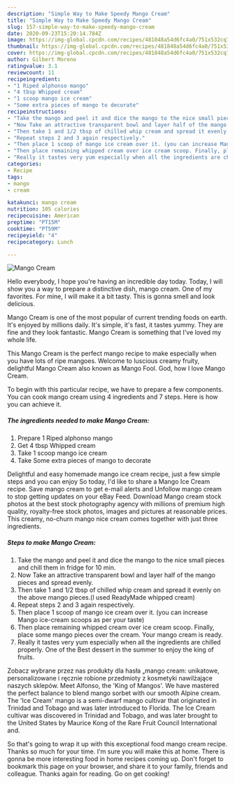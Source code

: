 ```yaml
---
description: "Simple Way to Make Speedy Mango Cream"
title: "Simple Way to Make Speedy Mango Cream"
slug: 157-simple-way-to-make-speedy-mango-cream
date: 2020-09-23T15:20:14.784Z
image: https://img-global.cpcdn.com/recipes/481848a54d6fc4a0/751x532cq70/mango-cream-recipe-main-photo.jpg
thumbnail: https://img-global.cpcdn.com/recipes/481848a54d6fc4a0/751x532cq70/mango-cream-recipe-main-photo.jpg
cover: https://img-global.cpcdn.com/recipes/481848a54d6fc4a0/751x532cq70/mango-cream-recipe-main-photo.jpg
author: Gilbert Moreno
ratingvalue: 3.1
reviewcount: 11
recipeingredient:
- "1 Riped alphonso mango"
- "4 tbsp Whipped cream"
- "1 scoop mango ice cream"
- "Some extra pieces of mango to decorate"
recipeinstructions:
- "Take the mango and peel it and dice the mango to the nice small pieces and chill them in fridge for 10 min."
- "Now Take an attractive transparent bowl and layer half of the mango pieces and spread evenly."
- "Then take 1 and 1/2 tbsp of chilled whip cream and spread it evenly on the above mango pieces.(l used ReadyMade whipped cream)"
- "Repeat steps 2 and 3 again respectively."
- "Then place 1 scoop of mango ice cream over it. (you can increase Mango ice-cream scoops as per your taste)"
- "Then place remaining whipped cream over ice cream scoop. Finally, place some mango pieces over the cream. Your mango cream is ready."
- "Really it tastes very yum especially when all the ingredients are chilled properly. One of the Best dessert in the summer to enjoy the king of fruits."
categories:
- Recipe
tags:
- mango
- cream

katakunci: mango cream 
nutrition: 105 calories
recipecuisine: American
preptime: "PT15M"
cooktime: "PT59M"
recipeyield: "4"
recipecategory: Lunch

---
```



![Mango Cream](https://img-global.cpcdn.com/recipes/481848a54d6fc4a0/751x532cq70/mango-cream-recipe-main-photo.jpg)

Hello everybody, I hope you're having an incredible day today. Today, I will show you a way to prepare a distinctive dish, mango cream. One of my favorites. For mine, I will make it a bit tasty. This is gonna smell and look delicious.

Mango Cream is one of the most popular of current trending foods on earth. It's enjoyed by millions daily. It's simple, it's fast, it tastes yummy. They are fine and they look fantastic. Mango Cream is something that I've loved my whole life.

This Mango Cream is the perfect mango recipe to make especially when you have lots of ripe mangoes. Welcome to luscious creamy fruity, delightful Mango Cream also known as Mango Fool. God, how I love Mango Cream.


To begin with this particular recipe, we have to prepare a few components. You can cook mango cream using 4 ingredients and 7 steps. Here is how you can achieve it.

<!--inarticleads1-->

##### The ingredients needed to make Mango Cream:

1. Prepare 1 Riped alphonso mango
1. Get 4 tbsp Whipped cream
1. Take 1 scoop mango ice cream
1. Take Some extra pieces of mango to decorate


Delightful and easy homemade mango ice cream recipe, just a few simple steps and you can enjoy So today, I&#39;d like to share a Mango Ice Cream recipe. Save mango cream to get e-mail alerts and Unfollow mango cream to stop getting updates on your eBay Feed. Download Mango cream stock photos at the best stock photography agency with millions of premium high quality, royalty-free stock photos, images and pictures at reasonable prices. This creamy, no-churn mango nice cream comes together with just three ingredients. 

<!--inarticleads2-->

##### Steps to make Mango Cream:

1. Take the mango and peel it and dice the mango to the nice small pieces and chill them in fridge for 10 min.
1. Now Take an attractive transparent bowl and layer half of the mango pieces and spread evenly.
1. Then take 1 and 1/2 tbsp of chilled whip cream and spread it evenly on the above mango pieces.(l used ReadyMade whipped cream)
1. Repeat steps 2 and 3 again respectively.
1. Then place 1 scoop of mango ice cream over it. (you can increase Mango ice-cream scoops as per your taste)
1. Then place remaining whipped cream over ice cream scoop. Finally, place some mango pieces over the cream. Your mango cream is ready.
1. Really it tastes very yum especially when all the ingredients are chilled properly. One of the Best dessert in the summer to enjoy the king of fruits.


Zobacz wybrane przez nas produkty dla hasła „mango cream: unikatowe, personalizowane i ręcznie robione przedmioty z kosmetyki nawilżające naszych sklepów. Meet Alfonso, the &#39;King of Mangos&#39;. We have mastered the perfect balance to blend mango sorbet with our smooth Alpine cream. The &#39;Ice Cream&#39; mango is a semi-dwarf mango cultivar that originated in Trinidad and Tobago and was later introduced to Florida. The Ice Cream cultivar was discovered in Trinidad and Tobago, and was later brought to the United States by Maurice Kong of the Rare Fruit Council International and. 

So that's going to wrap it up with this exceptional food mango cream recipe. Thanks so much for your time. I'm sure you will make this at home. There is gonna be more interesting food in home recipes coming up. Don't forget to bookmark this page on your browser, and share it to your family, friends and colleague. Thanks again for reading. Go on get cooking!
